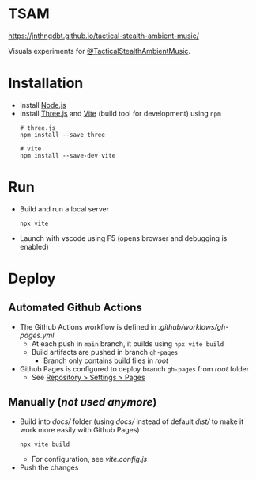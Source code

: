 # TSAM

https://jnthngdbt.github.io/tactical-stealth-ambient-music/

Visuals experiments for [@TacticalStealthAmbientMusic](https://www.youtube.com/@TacticalStealthAmbientMusic).

# Installation

- Install [Node.js](https://nodejs.org/)
- Install [Three.js](https://threejs.org/) and [Vite](https://vitejs.dev/) (build tool for development) using `npm`
  ```
  # three.js
  npm install --save three

  # vite
  npm install --save-dev vite
  ```

# Run

- Build and run a local server
  ```
  npx vite
  ```
- Launch with vscode using F5 (opens browser and debugging is enabled)

# Deploy

## Automated Github Actions

- The Github Actions workflow is defined in _.github/worklows/gh-pages.yml_
  - At each push in `main` branch, it builds using `npx vite build`
  - Build artifacts are pushed in branch `gh-pages`
    - Branch only contains build files in _root_
- Github Pages is configured to deploy branch `gh-pages` from _root_ folder
  - See [Repository > Settings > Pages](https://github.com/jnthngdbt/tactical-stealth-ambient-music/settings/pages)

## Manually (_not used anymore_)

- Build into _docs/_ folder (using _docs/_ instead of default _dist/_ to make it work more easily with Github Pages)
  ```
  npx vite build 
  ```
  - For configuration, see _vite.config.js_
- Push the changes
